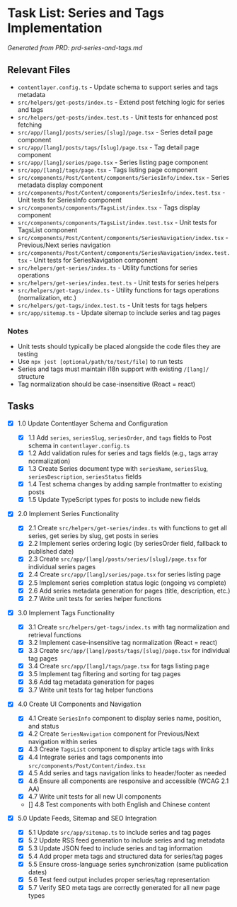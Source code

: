 # Task List: Series and Tags Implementation

_Generated from PRD: prd-series-and-tags.md_

## Relevant Files

- `contentlayer.config.ts` - Update schema to support series and tags metadata
- `src/helpers/get-posts/index.ts` - Extend post fetching logic for series and tags
- `src/helpers/get-posts/index.test.ts` - Unit tests for enhanced post fetching
- `src/app/[lang]/posts/series/[slug]/page.tsx` - Series detail page component
- `src/app/[lang]/posts/tags/[slug]/page.tsx` - Tag detail page component
- `src/app/[lang]/series/page.tsx` - Series listing page component
- `src/app/[lang]/tags/page.tsx` - Tags listing page component
- `src/components/Post/Content/components/SeriesInfo/index.tsx` - Series metadata display component
- `src/components/Post/Content/components/SeriesInfo/index.test.tsx` - Unit tests for SeriesInfo component
- `src/components/components/TagsList/index.tsx` - Tags display component
- `src/components/components/TagsList/index.test.tsx` - Unit tests for TagsList component
- `src/components/Post/Content/components/SeriesNavigation/index.tsx` - Previous/Next series navigation
- `src/components/Post/Content/components/SeriesNavigation/index.test.tsx` - Unit tests for SeriesNavigation component
- `src/helpers/get-series/index.ts` - Utility functions for series operations
- `src/helpers/get-series/index.test.ts` - Unit tests for series helpers
- `src/helpers/get-tags/index.ts` - Utility functions for tags operations (normalization, etc.)
- `src/helpers/get-tags/index.test.ts` - Unit tests for tags helpers
- `src/app/sitemap.ts` - Update sitemap to include series and tag pages

### Notes

- Unit tests should typically be placed alongside the code files they are testing
- Use `npx jest [optional/path/to/test/file]` to run tests
- Series and tags must maintain i18n support with existing `/[lang]/` structure
- Tag normalization should be case-insensitive (React = react)

## Tasks

- [x] 1.0 Update Contentlayer Schema and Configuration
  - [x] 1.1 Add `series`, `seriesSlug`, `seriesOrder`, and `tags` fields to Post schema in `contentlayer.config.ts`
  - [x] 1.2 Add validation rules for series and tags fields (e.g., tags array normalization)
  - [x] 1.3 Create Series document type with `seriesName`, `seriesSlug`, `seriesDescription`, `seriesStatus` fields
  - [x] 1.4 Test schema changes by adding sample frontmatter to existing posts
  - [x] 1.5 Update TypeScript types for posts to include new fields

- [x] 2.0 Implement Series Functionality
  - [x] 2.1 Create `src/helpers/get-series/index.ts` with functions to get all series, get series by slug, get posts in series
  - [x] 2.2 Implement series ordering logic (by seriesOrder field, fallback to published date)
  - [x] 2.3 Create `src/app/[lang]/posts/series/[slug]/page.tsx` for individual series pages
  - [x] 2.4 Create `src/app/[lang]/series/page.tsx` for series listing page
  - [x] 2.5 Implement series completion status logic (ongoing vs complete)
  - [x] 2.6 Add series metadata generation for pages (title, description, etc.)
  - [x] 2.7 Write unit tests for series helper functions

- [x] 3.0 Implement Tags Functionality
  - [x] 3.1 Create `src/helpers/get-tags/index.ts` with tag normalization and retrieval functions
  - [x] 3.2 Implement case-insensitive tag normalization (React = react)
  - [x] 3.3 Create `src/app/[lang]/posts/tags/[slug]/page.tsx` for individual tag pages
  - [x] 3.4 Create `src/app/[lang]/tags/page.tsx` for tags listing page
  - [x] 3.5 Implement tag filtering and sorting for tag pages
  - [x] 3.6 Add tag metadata generation for pages
  - [x] 3.7 Write unit tests for tag helper functions

- [x] 4.0 Create UI Components and Navigation
  - [x] 4.1 Create `SeriesInfo` component to display series name, position, and status
  - [x] 4.2 Create `SeriesNavigation` component for Previous/Next navigation within series
  - [x] 4.3 Create `TagsList` component to display article tags with links
  - [x] 4.4 Integrate series and tags components into `src/components/Post/Content/index.tsx`
  - [x] 4.5 Add series and tags navigation links to header/footer as needed
  - [x] 4.6 Ensure all components are responsive and accessible (WCAG 2.1 AA)
  - [x] 4.7 Write unit tests for all new UI components
  - [] 4.8 Test components with both English and Chinese content

- [x] 5.0 Update Feeds, Sitemap and SEO Integration
  - [x] 5.1 Update `src/app/sitemap.ts` to include series and tag pages
  - [x] 5.2 Update RSS feed generation to include series and tag metadata
  - [x] 5.3 Update JSON feed to include series and tag information
  - [x] 5.4 Add proper meta tags and structured data for series/tag pages
  - [x] 5.5 Ensure cross-language series synchronization (same publication dates)
  - [x] 5.6 Test feed output includes proper series/tag representation
  - [x] 5.7 Verify SEO meta tags are correctly generated for all new page types
